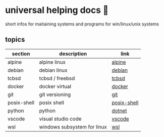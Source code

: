 <!-- omit in toc -->
# universal helping docs 📑

short infos for maitaining systems and programs for win/linux/unix systems

<!-- omit in toc -->
## topics

| section | description | link |
|--- |--- |--- |
| alpine | alpine linux | [alpine](alpine/) |
| debian | debian linux | [debian](debian/) |
| tcbsd | tcbsd / freebsd | [tcbsd](tcbsd/) |
| docker | docker virtual | [docker](docker/) |
| git | git versioning | [git](git/) |
| posix-shell | posix shell | [posix-shell](posix-shell/) |
| python | python | [dotnet](python/) |
| vscode | visual studio code | [vscode](vscode/) |
| wsl | windows subsystem for linux | [wsl](wsl/) |
